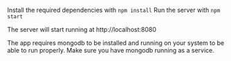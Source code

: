 Install the required dependencies with ``npm install``
Run the server with ``npm start``

The server will start running at http://localhost:8080

The app requires mongodb to be installed and running on your system to be able to run properly.
Make sure you have mongodb running as a service.